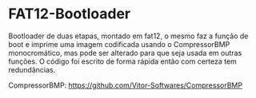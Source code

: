 # FAT12-Bootloader
Bootloader de duas etapas, montado em fat12, o mesmo faz a função de boot e imprime uma imagem codificada usando o CompressorBMP monocromático, mas pode ser alterado para que seja usada em outras funções. O código foi escrito de forma rápida então com certeza tem redundâncias.


CompressorBMP: https://github.com/Vitor-Softwares/CompressorBMP
